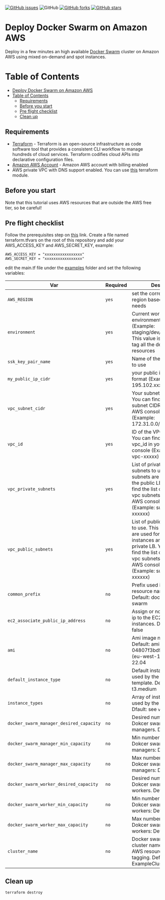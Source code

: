 [![GitHub issues](https://img.shields.io/github/issues/garutilorenzo/docker-swarm-aws-terraform-cluster)](https://github.com/garutilorenzo/docker-swarm-aws-terraform-cluster/issues)
![GitHub](https://img.shields.io/github/license/garutilorenzo/docker-swarm-aws-terraform-cluster)
[![GitHub forks](https://img.shields.io/github/forks/garutilorenzo/docker-swarm-aws-terraform-cluster)](https://github.com/garutilorenzo/docker-swarm-aws-terraform-cluster/network)
[![GitHub stars](https://img.shields.io/github/stars/garutilorenzo/docker-swarm-aws-terraform-cluster)](https://github.com/garutilorenzo/docker-swarm-aws-terraform-cluster/stargazers)

# Deploy Docker Swarm on Amazon AWS

Deploy in a few minutes an high available [Docker Swarm](https://docs.docker.com/engine/swarm/) cluster on Amazon AWS using mixed on-demand and spot instances.

# Table of Contents

- [Deploy Docker Swarm on Amazon AWS](#deploy-docker-swarm-on-amazon-aws)
- [Table of Contents](#table-of-contents)
  - [Requirements](#requirements)
  - [Before you start](#before-you-start)
  - [Pre flight checklist](#pre-flight-checklist)
  - [Clean up](#clean-up)

## Requirements

* [Terraform](https://www.terraform.io/) - Terraform is an open-source infrastructure as code software tool that provides a consistent CLI workflow to manage hundreds of cloud services. Terraform codifies cloud APIs into declarative configuration files.
* [Amazon AWS Account](https://aws.amazon.com/it/console/) - Amazon AWS account with billing enabled
* AWS private VPC with DNS support enabled. You can use [this](https://github.com/garutilorenzo/aws-terraform-examples) terraform module.

## Before you start

Note that this tutorial uses AWS resources that are outside the AWS free tier, so be careful!

## Pre flight checklist

Follow the prerequisites step on [this](https://learn.hashicorp.com/tutorials/terraform/aws-build?in=terraform/aws-get-started) link.
Create a file named terraform.tfvars on the root of this repository and add your AWS_ACCESS_KEY and AWS_SECRET_KEY, example:

```
AWS_ACCESS_KEY = "xxxxxxxxxxxxxxxxx"
AWS_SECRET_KEY = "xxxxxxxxxxxxxxxxx"
```

edit the main.tf file under the [examples](examples/) folder and set the following variables:

| Var   | Required | Desc |
| ------- | ------- | ----------- |
| `AWS_REGION`       | `yes`       | set the correct aws region based on your needs  |
| `environment`  | `yes`  | Current work environment (Example: staging/dev/prod). This value is used for tag all the deployed resources |
| `ssk_key_pair_name`  | `yes`  | Name of the ssh key to use |
| `my_public_ip_cidr` | `yes`        |  your public ip in cidr format (Example: 195.102.xxx.xxx/32) |
| `vpc_subnet_cidr`  | `yes`  |  Your subnet CIDR. You can find the VPC subnet CIDR in your AWS console (Example: 172.31.0.0/16) |
| `vpc_id`  | `yes`  |  ID of the VPC to use. You can find your vpc_id in your AWS console (Example: vpc-xxxxx) |
| `vpc_private_subnets`  | `yes`  |  List of private subnets to use. This subnets are used for the public LB You can find the list of your vpc subnets in your AWS console (Example: subnet-xxxxxx) |
| `vpc_public_subnets`   | `yes`  |  List of public subnets to use. This subnets are used for the EC2 instances and the private LB. You can find the list of your vpc subnets in your AWS console (Example: subnet-xxxxxx) |
| `common_prefix`  | `no`  | Prefix used in all resource names/tags. Default: docker-swarm |
| `ec2_associate_public_ip_address`  | `no`  |  Assign or not a pulic ip to the EC2 instances. Default: false |
| `ami`  | `no`  | Ami image name. Default: ami-04807f3bd9aa6aab7 (eu-west-1), ubuntu 22.04 |
| `default_instance_type`  | `no`  | Default instance type used by the Launch template. Default: t3.medium |
| `instance_types`  | `no`  | Array of instances used by the ASG. Dfault: see `vars.tf` |
| `docker_swarm_manager_desired_capacity` | `no`        | Desired number of Dokcer swarm  managers. Default 3 |
| `docker_swarm_manager_min_capacity` | `no`        | Min number of Dokcer swarm managers: Default 4 |
| `docker_swarm_manager_max_capacity` | `no`        |  Max number of Dokcer swarm managers: Default 3 |
| `docker_swarm_worker_desired_capacity` | `no`        | Desired number of Dokcer swarm  workers. Default 3 |
| `docker_swarm_worker_min_capacity` | `no`        | Min number of Dokcer swarm workers: Default 4 |
| `docker_swarm_worker_max_capacity` | `no`        | Max number of Dokcer swarm workers: Default 3 |
| `cluster_name`  | `no`  | Docker swarm cluster name used in AWS resource tagging. Defailt: ExampleCluster  |

## Clean up

```
terraform destroy
```